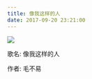 ```yaml
---
title: 像我这样的人
date: 2017-09-20 23:21:00
---
```


<script type="text/javascript" src="../../scripts/loadMusicCss.js" defer="defer"></script>
<div class="container">
    <div class="music">
        <img src="https://olpkwt43d.qnssl.com/blog/music/mao_bu_yi.jpg" />
        <div class="des">
            <p>歌名:&nbsp;像我这样的人</p>
            <p>作者:&nbsp;毛不易</p>
        </div>
    </div>
</div>

